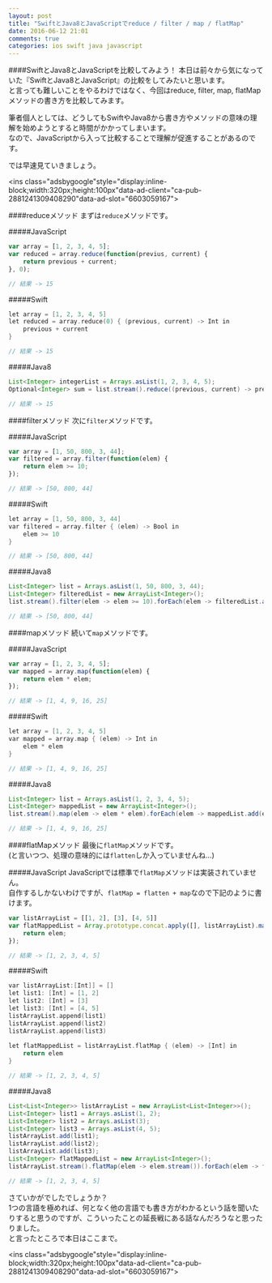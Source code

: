 ```yaml
---
layout: post
title: "SwiftとJava8とJavaScriptでreduce / filter / map / flatMap"
date: 2016-06-12 21:01
comments: true
categories: ios swift java javascript
---
```


####SwiftとJava8とJavaScriptを比較してみよう！
本日は前々から気になっていた『SwiftとJava8とJavaScript』の比較をしてみたいと思います。  
と言っても難しいことをやるわけではなく、今回はreduce, filter, map, flatMapメソッドの書き方を比較してみます。  

筆者個人としては、どうしてもSwiftやJava8から書き方やメソッドの意味の理解を始めようとすると時間がかかってしまいます。  
なので、JavaScriptから入って比較することで理解が促進することがあるのです。  

では早速見ていきましょう。  

<script async src="//pagead2.googlesyndication.com/pagead/js/adsbygoogle.js"></script>
<ins class="adsbygoogle"style="display:inline-block;width:320px;height:100px"data-ad-client="ca-pub-2881241309408290"data-ad-slot="6603059167"></ins>
<script>
(adsbygoogle = window.adsbygoogle || []).push({});
</script>

<!-- more -->

####reduceメソッド
まずは`reduce`メソッドです。

#####JavaScript

```javascript
var array = [1, 2, 3, 4, 5];
var reduced = array.reduce(function(previus, current) {
	return previous + current;
}, 0);

// 結果 -> 15
```

#####Swift

```objective-c
let array = [1, 2, 3, 4, 5]
let reduced = array.reduce(0) { (previous, current) -> Int in
	previous + current
}

// 結果 -> 15
```

#####Java8

```java
List<Integer> integerList = Arrays.asList(1, 2, 3, 4, 5);
Optional<Integer> sum = list.stream().reduce((previous, current) -> previous + current);

// 結果 -> 15
```

####filterメソッド
次に`filter`メソッドです。  

#####JavaScript

```javascript
var array = [1, 50, 800, 3, 44];
var filtered = array.filter(function(elem) {
	return elem >= 10;
});

// 結果 -> [50, 800, 44]
```

#####Swift

```objective-c
let array = [1, 50, 800, 3, 44]
var filtered = array.filter { (elem) -> Bool in
	elem >= 10
}

// 結果 -> [50, 800, 44]
```

#####Java8

```java
List<Integer> list = Arrays.asList(1, 50, 800, 3, 44);
List<Integer> filteredList = new ArrayList<Integer>();
list.stream().filter(elem -> elem >= 10).forEach(elem -> filteredList.add(elem));

// 結果 -> [50, 800, 44]
```

####mapメソッド
続いて`map`メソッドです。  

#####JavaScript

```javascript
var array = [1, 2, 3, 4, 5];
var mapped = array.map(function(elem) {
	return elem * elem;
});

// 結果 -> [1, 4, 9, 16, 25]
```

#####Swift

```objective-c
let array = [1, 2, 3, 4, 5]
var mapped = array.map { (elem) -> Int in
	elem * elem
}

// 結果 -> [1, 4, 9, 16, 25]
```

#####Java8

```java
List<Integer> list = Arrays.asList(1, 2, 3, 4, 5);
List<Integer> mappedList = new ArrayList<Integer>();
list.stream().map(elem -> elem * elem).forEach(elem -> mappedList.add(elem));

// 結果 -> [1, 4, 9, 16, 25]
```

####flatMapメソッド
最後に`flatMap`メソッドです。  
(と言いつつ、処理の意味的には`flatten`しか入っていませんね...)  

#####JavaScript
JavaScriptでは標準で`flatMap`メソッドは実装されていません。  
自作するしかないわけですが、`flatMap = flatten + map`なので下記のように書けます。  

```javascript
var listArrayList = [[1, 2], [3], [4, 5]]
var flatMappedList = Array.prototype.concat.apply([], listArrayList).map(function(elem) { 
	return elem;
});

// 結果 -> [1, 2, 3, 4, 5]
```

#####Swift

```objective-c
var listArrayList:[Int]] = []
let list1: [Int] = [1, 2]
let list2: [Int] = [3]
let list3: [Int] = [4, 5]
listArrayList.append(list1)
listArrayList.append(list2)
listArrayList.append(list3)
												        
let flatMappedList = listArrayList.flatMap { (elem) -> [Int] in
	return elem
}

// 結果 -> [1, 2, 3, 4, 5]
```

#####Java8

```java
List<List<Integer>> listArrayList = new ArrayList<List<Integer>>();
List<Integer> list1 = Arrays.asList(1, 2);
List<Integer> list2 = Arrays.asList(3);
List<Integer> list3 = Arrays.asList(4, 5);
listArrayList.add(list1);
listArrayList.add(list2);
listArrayList.add(list3);
List<Integer> flatMappedList = new ArrayList<Integer>();
listArrayList.stream().flatMap(elem -> elem.stream()).forEach(elem -> flatMappedList.add(elem));

// 結果 -> [1, 2, 3, 4, 5]
```

さていかがでしたでしょうか？  
1つの言語を極めれば、何となく他の言語でも書き方がわかるという話を聞いたりすると思うのですが、こういったことの延長戦にある話なんだろうなと思ったりました。  
と言ったところで本日はここまで。  


<script async src="//pagead2.googlesyndication.com/pagead/js/adsbygoogle.js"></script>
<ins class="adsbygoogle"style="display:inline-block;width:320px;height:100px"data-ad-client="ca-pub-2881241309408290"data-ad-slot="6603059167"></ins>
<script>
(adsbygoogle = window.adsbygoogle || []).push({});
</script>

